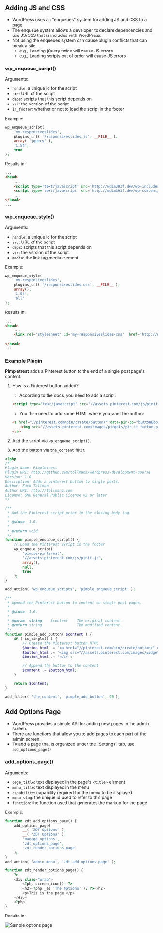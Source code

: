 ## Adding JS and CSS

* WordPress uses an "enqueues" system for adding JS and CSS to a page. 
* The enqueue system allows a developer to declare dependencies and use JS/CSS that is included with WordPress.
* Not using the enqueues system can cause plugin conflicts that can break a site.
	* e.g., Loading jQuery twice will cause JS errors
	* e.g., Loading scripts out of order will cause JS errors

### wp_enqueue_script()

Arguments:

* `handle`: a unique id for the script
* `src`: URL of the script
* `deps`: scripts that this script depends on
* `ver`: the version of the script
* `in_footer`: whether or not to load the script in the footer

Example:

```php
wp_enqueue_script(
	'my-responsiveslides',
	plugins_url( '/responsiveslides.js', __FILE__ ),
	array( 'jquery' ),
	'1.54',
	true
);
```

Results in:

```html
...
<head>
	...
	<script type='text/javascript' src='http://wdim393f.dev/wp-includes/js/jquery/jquery.js?ver=1.8.3'></script>
	<script type='text/javascript' src='http://wdim393f.dev/wp-content/plugins/responsiveslides/responsiveslides.js?ver=1.54'></script>
	...
</head>
...
```

### wp_enqueue_style()

Arguments:

* `handle`: a unique id for the script
* `src`: URL of the script
* `deps`: scripts that this script depends on
* `ver`: the version of the script
* `media`: the link tag media element

Example:

```php
wp_enqueue_style(
	'my-responsiveslides',
	plugins_url( '/responsiveslides.css', __FILE__ ),
	array(),
	'1.54',
	'all'
);
```

Results in:

```html
...
<head>
	...
	<link rel='stylesheet' id='my-responsiveslides-css'  href='http://wdim393f.dev/wp-content/plugins/responsiveslides/responsiveslides.css?ver=1.54' type='text/css' media='all' />
	...
</head>
...
```

### Example Plugin

**Pimpletrest** adds a Pinterest button to the end of a single post page's content.

1. How is a Pinterest button added?
	* According to the [docs](http://business.pinterest.com/widget-builder/#do_pin_it_button), you need to add a script:
	
	```html
	<script type="text/javascript" src="//assets.pinterest.com/js/pinit.js"></script>
	```
	
	* You then need to add some HTML where you want the button:
	
	```html
	<a href="//pinterest.com/pin/create/button/" data-pin-do="buttonBookmark" >
		<img src="//assets.pinterest.com/images/pidgets/pin_it_button.png" />
	</a>
	```

1. Add the script via `wp_enqueue_script()`.
1. Add the button via `the_content` filter.

```php
<?php
/*
Plugin Name: Pimpletrest
Plugin URI: http://github.com/tollmanz/wordpress-development-course
Version: 1.0
Description: Adds a pinterest button to single posts.
Author: Zack Tollman
Author URI: http://tollmanz.com
License: GNU General Public License v2 or later
*/

/**
 * Add the Pinterest script prior to the closing body tag.
 *
 * @since  1.0.
 *
 * @return void
 */
function pimple_enqueue_script() {
	// Load the Pinterest script in the footer
	wp_enqueue_script(
		'pimple-pinterest',
		'//assets.pinterest.com/js/pinit.js',
		array(),
		null,
		true
	);
}

add_action( 'wp_enqueue_scripts', 'pimple_enqueue_script' );

/**
 * Append the Pinterest button to content on single post pages.
 *
 * @since  1.0.
 *
 * @param  string    $content    The original content.
 * @return string                The modified content.
 */
function pimple_add_button( $content ) {
	if ( is_single() ) {
		// Create the Pinterest button HTML
		$button_html  = '<a href="//pinterest.com/pin/create/button/" data-pin-do="buttonBookmark">';
		$button_html .= '<img src="//assets.pinterest.com/images/pidgets/pin_it_button.png" />';
		$button_html .= '</a>';

		// Append the button to the content
		$content .= $button_html;
	}

	return $content;
}

add_filter( 'the_content', 'pimple_add_button', 20 );
```

## Add Options Page

* WordPress provides a simple API for adding new pages in the admin screen.
* There are functions that allow you to add pages to each part of the admin screen.
* To add a page that is organized under the "Settings" tab, use `add_options_page()`

### add_options_page()

Arguments:

* `page_title`: text displayed in the page's `<title>` element
* `menu_title`: text displayed in the menu
* `capability`: capability required for the menu to be displayed
* `menu_slug`: the unique id used to refer to this page
* `function`: the function used that generates the markup for the page

Example:

```php
function zdt_add_options_page() {
	add_options_page(
		__( 'ZDT Options' ),
		__( 'ZDT Options' ),
		'manage_options',
		'zdt_options_page',
		'zdt_render_options_page'
	);
}
add_action( 'admin_menu', 'zdt_add_options_page' );

function zdt_render_options_page() {
	?>
	<div class="wrap">
		<?php screen_icon(); ?>
		<h2><?php _e( 'The Options' ); ?></h2>
		<p>This is the page.</p>
	</div>
	<?php
}
```

Results in:

![Sample options page](https://raw.github.com/tollmanz/wordpress-development-course/master/lectures/assets/sample-options-page.png)